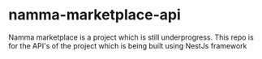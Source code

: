 # namma-marketplace-api

Namma marketplace is a project which is still underprogress.
This repo is for the API's of the project which is being built using NestJs framework
